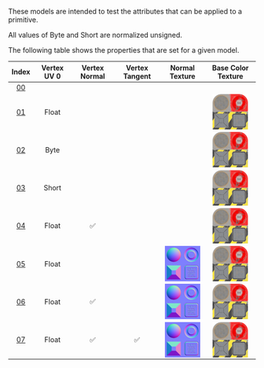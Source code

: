 These models are intended to test the attributes that can be applied to a primitive.  

All values of Byte and Short are normalized unsigned.  

The following table shows the properties that are set for a given model.  


Index | Vertex UV 0 | Vertex Normal | Vertex Tangent | Normal Texture | Base Color Texture
:---: | :---: | :---: | :---: | :---: | :---:
[00](Primitive_Attribute_00.gltf) |   |   |   |   |  
[01](Primitive_Attribute_01.gltf) | Float |   |   |   | <img src="Textures/BaseColor_Plane.png" height="72" width="72" align="middle">
[02](Primitive_Attribute_02.gltf) | Byte |   |   |   | <img src="Textures/BaseColor_Plane.png" height="72" width="72" align="middle">
[03](Primitive_Attribute_03.gltf) | Short |   |   |   | <img src="Textures/BaseColor_Plane.png" height="72" width="72" align="middle">
[04](Primitive_Attribute_04.gltf) | Float | :white_check_mark: |   |   | <img src="Textures/BaseColor_Plane.png" height="72" width="72" align="middle">
[05](Primitive_Attribute_05.gltf) | Float |   |   | <img src="Textures/Normal_Plane.png" height="72" width="72" align="middle"> | <img src="Textures/BaseColor_Plane.png" height="72" width="72" align="middle">
[06](Primitive_Attribute_06.gltf) | Float | :white_check_mark: |   | <img src="Textures/Normal_Plane.png" height="72" width="72" align="middle"> | <img src="Textures/BaseColor_Plane.png" height="72" width="72" align="middle">
[07](Primitive_Attribute_07.gltf) | Float | :white_check_mark: | :white_check_mark: | <img src="Textures/Normal_Plane.png" height="72" width="72" align="middle"> | <img src="Textures/BaseColor_Plane.png" height="72" width="72" align="middle">